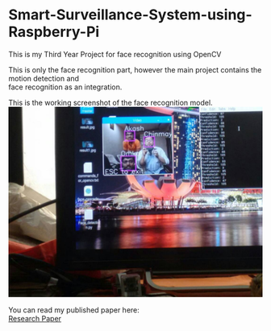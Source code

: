 # Smart-Surveillance-System-using-Raspberry-Pi
This is my Third Year Project for face recognition using OpenCV

This is only the face recognition part, however the main project contains the motion detection and <br />
face recognition as an integration.

This is the working screenshot of the face recognition model.<br /> 
![Results](Result.jpeg "Face Recogition in action")

You can read my published paper here:<br />
[Research Paper](http://www.ijarcce.com/upload/2017/april-17/IJARCCE%20117.pdf)
